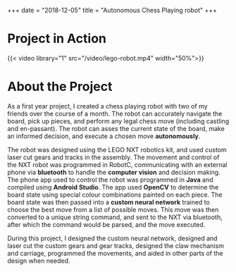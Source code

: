 +++
date = "2018-12-05"
title = "Autonomous Chess Playing robot"
+++
# Project in Action
{{< video library="1" src="/video/lego-robot.mp4" width="50%">}}

# About the Project
As a first year project, I created a chess playing robot with two of my friends over the course of a month. The robot can accurately navigate the board, pick up pieces, and perform any legal chess move (including castling and en-passant). The robot can asses the current state of the board, make an informed decision, and execute a chosen move **autonomously**.

The robot was designed using the LEGO NXT robotics kit, and used custom laser cut gears and tracks in the assembly. The movement and control of the NXT robot was programmed in RobotC, communicating with an external phone via **bluetooth** to handle the **computer vision** and decision making. The phone app used to control the robot was programmed in **Java** and compiled using **Android Studio**. The app used **OpenCV** to determine the board state using special colour combinations painted on each piece. The board state was then passed into a **custom neural network** trained to choose the best move from a list of possible moves. This move was then converted to a unique string command, and sent to the NXT via bluetooth, after which the command would be parsed, and the move executed.

During this project, I designed the custom neural network, designed and laser cut the custom gears and gear tracks, designed the claw mechanism and carriage, programmed the movements, and aided in other parts of the design when needed.